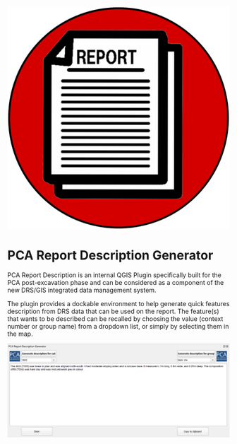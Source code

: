 
<img src="images/PCA_report_generator_icon.png" />

<h1>PCA Report Description Generator</h1>

PCA Report Description is an internal QGIS Plugin specifically built for the PCA post-excavation phase and can be considered as a component of the new DRS/GIS integrated data management system.

The plugin provides a dockable environment to help generate quick features description from DRS data that can be used on the report. 
The feature(s) that wants to be described can be recalled by choosing the value (context number or group name) from a dropdown list, or simply by selecting them in the map.


<img src="images/dock_example.png" />
